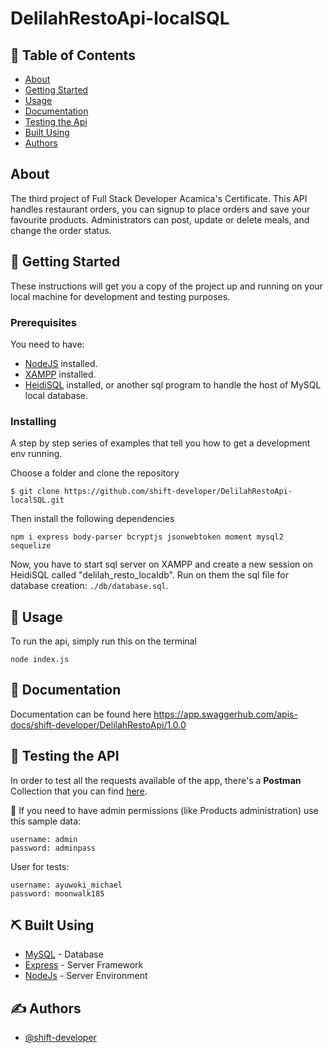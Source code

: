 <h1>DelilahRestoApi-localSQL</h1>

## 📝 Table of Contents

- [About](#about)
- [Getting Started](#getting_started)
- [Usage](#usage)
- [Documentation](#documentation)
- [Testing the Api](#testing)
- [Built Using](#built_using)
- [Authors](#authors)

##  About <a name = "about"></a>

The third project of Full Stack Developer Acamica's Certificate. This API handles restaurant orders, you can signup to place orders and save your favourite products. Administrators can post, update or delete meals, and change the order status.

## 🏁 Getting Started <a name = "getting_started"></a>

These instructions will get you a copy of the project up and running on your local machine for development and testing purposes.

### Prerequisites

You need to have:
- [NodeJS](https://nodejs.org/) installed.
- [XAMPP](https://www.apachefriends.org/es/index.html) installed.
- [HeidiSQL](https://www.heidisql.com/download.php) installed, or another sql program to handle the host of MySQL local database.

### Installing

A step by step series of examples that tell you how to get a development env running.

Choose a folder and clone the repository

```
$ git clone https://github.com/shift-developer/DelilahRestoApi-localSQL.git
```

Then install the following dependencies

```
npm i express body-parser bcryptjs jsonwebtoken moment mysql2 sequelize

```

Now, you have to start sql server on XAMPP and create a new session on HeidiSQL called "delilah_resto_localdb". Run on them the sql file for database creation: `./db/database.sql`.


## 🎈 Usage <a name="usage"></a>

To run the api, simply run this on the terminal
```
node index.js
```

## 📄 Documentation <a name="documentation"></a>

Documentation can be found here
https://app.swaggerhub.com/apis-docs/shift-developer/DelilahRestoApi/1.0.0

## 🚀 Testing the API <a name = "testing"></a>

In order to test all the requests available of the app, there's a **Postman** Collection that you can find [here](https://documenter.getpostman.com/view/11768770/TVCZbBWD#81449741-6f9b-4b97-9e35-e844afd174ed).

🔐 If you need to have admin permissions (like Products administration) use this sample data:
```
username: admin
password: adminpass
```
User for tests:
```
username: ayuwoki_michael
password: moonwalk185
```

## ⛏️ Built Using <a name = "built_using"></a>

- [MySQL](https://www.mysql.com/) - Database
- [Express](https://expressjs.com/) - Server Framework
- [NodeJs](https://nodejs.org/en/) - Server Environment

## ✍️ Authors <a name = "authors"></a>

- [@shift-developer](https://github.com/shift-developer)

